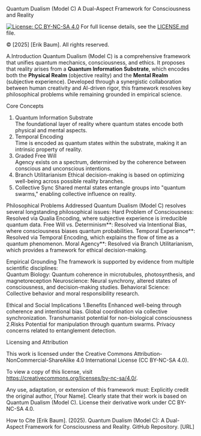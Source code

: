 Quantum Dualism (Model C)
A Dual-Aspect Framework for Consciousness and Reality  

[![License: CC BY-NC-SA 4.0](https://img.shields.io/badge/License-CC_BY--NC--SA_4.0-lightgrey.svg)](https://creativecommons.org/licenses/by-nc-sa/4.0/)
For full license details, see the [LICENSE.md](LICENSE.md) file.

© [2025] [Erik Baum]. All rights reserved.

A.Introduction
Quantum Dualism (Model C) is a comprehensive framework that unifies quantum mechanics, consciousness, and ethics. 
It proposes that reality arises from a **Quantum Information Substrate**, which encodes both the **Physical Realm** (objective reality) and the **Mental Realm** (subjective experience). 
Developed through a synergistic collaboration between human creativity and AI-driven rigor, this framework resolves key philosophical problems while remaining grounded in empirical science.

Core Concepts
1. Quantum Information Substrate  
The foundational layer of reality where quantum states encode both physical and mental aspects. 
2. Temporal Encoding  
Time is encoded as quantum states within the substrate, making it an intrinsic property of reality.  
3. Graded Free Will  
Agency exists on a spectrum, determined by the coherence between conscious and unconscious intentions.
4. Branch Utilitarianism
Ethical decision-making is based on optimizing well-being across possible reality branches.  
5. Collective Sync 
Shared mental states entangle groups into "quantum swarms," enabling collective influence on reality.  

Philosophical Problems Addressed
Quantum Dualism (Model C) resolves several longstanding philosophical issues:
Hard Problem of Consciousness: Resolved via Qualia Encoding, where subjective experience is irreducible quantum data.
Free Will vs. Determinism**: Resolved via Intentional Bias, where consciousness biases quantum probabilities.
Temporal Experience**: Resolved via Temporal Encoding, which explains the flow of time as a quantum phenomenon.
Moral Agency**: Resolved via Branch Utilitarianism, which provides a framework for ethical decision-making.

Empirical Grounding
The framework is supported by evidence from multiple scientific disciplines:  
Quantum Biology: Quantum coherence in microtubules, photosynthesis, and magnetoreception
Neuroscience: Neural synchrony, altered states of consciousness, and decision-making studies.
Behavioral Science: Collective behavior and moral responsibility research.

Ethical and Social Implications
1.Benefits
Enhanced well-being through coherence and intentional bias.
Global coordination via collective synchronization.
Transhumanist potential for non-biological consciousness
2.Risks
Potential for manipulation through quantum swarms.
Privacy concerns related to entanglement detection.  

Licensing and Attribution

This work is licensed under the Creative Commons Attribution-NonCommercial-ShareAlike 4.0 International License (CC BY-NC-SA 4.0). 

To view a copy of this license, visit https://creativecommons.org/licenses/by-nc-sa/4.0/.

Any use, adaptation, or extension of this framework must:
Explicitly credit the original author, [Your Name].
Clearly state that their work is based on Quantum Dualism (Model C).
License their derivative work under CC BY-NC-SA 4.0.

How to Cite
[Erik Baum]. (2025). Quantum Dualism (Model C): A Dual-Aspect Framework for Consciousness and Reality. GitHub Repository. [URL]
